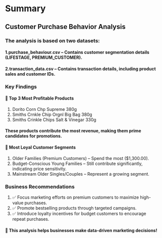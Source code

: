 # Summary

## Customer Purchase Behavior Analysis

### The analysis is based on two datasets:
#### 1.purchase_behaviour.csv – Contains customer segmentation details (LIFESTAGE, PREMIUM_CUSTOMER).
#### 2.transaction_data.csv – Contains transaction details, including product sales and customer IDs.

### Key Findings
#### 🔹 Top 3 Most Profitable Products
1. Dorito Corn Chp Supreme 380g
2. Smiths Crnkle Chip Orgnl Big Bag 380g 
3. Smiths Crinkle Chips Salt & Vinegar 330g 
#### These products contribute the most revenue, making them prime candidates for promotions.

#### 🔹 Most Loyal Customer Segments
1. Older Families (Premium Customers) – Spend the most ($1,300.00).
2. Budget-Conscious Young Families – Still contribute significantly, indicating price sensitivity.
3. Mainstream Older Singles/Couples – Represent a growing segment.

### Business Recommendations
1. ✅ Focus marketing efforts on premium customers to maximize high-value purchases.
2. ✅ Promote bestselling products through targeted campaigns.
3. ✅ Introduce loyalty incentives for budget customers to encourage repeat purchases.

#### 🚀 This analysis helps businesses make data-driven marketing decisions!

